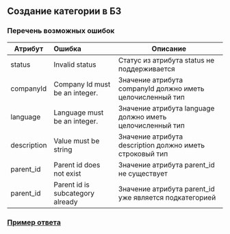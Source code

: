 ## Создание категории в БЗ
### Перечень возможных ошибок
| Атрибут | Ошибка                        | Описание                                            |
|---------|:------------------------------|-----------------------------------------------------|
| status | Invalid status | Статус из атрибута status не поддерживается |
| companyId | Company Id must be an integer. | Значение атрибута companyId должно иметь целочисленный тип |
| language | Language must be an integer. | Значение атрибута language должно иметь целочисленный тип |
| description | Value must be string | Значение атрибута description должно иметь строковый тип |
| parent_id | Parent id does not exist | Значение атрибута parent_id не существует |
| parent_id | Parent id is subcategory already | Значение атрибута parent_id уже является подкатегорией |
### [Пример ответа](https://github.com/ekvio-dev/integration-api-response-examples/blob/master/examples/v2/information/information_category_create.json)